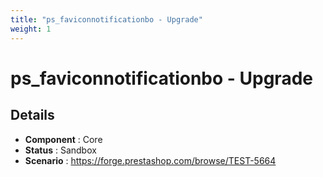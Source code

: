 ```yaml
---
title: "ps_faviconnotificationbo - Upgrade"
weight: 1
---
```


# ps_faviconnotificationbo - Upgrade
## Details
* **Component** : Core
* **Status** : Sandbox
* **Scenario** : https://forge.prestashop.com/browse/TEST-5664
